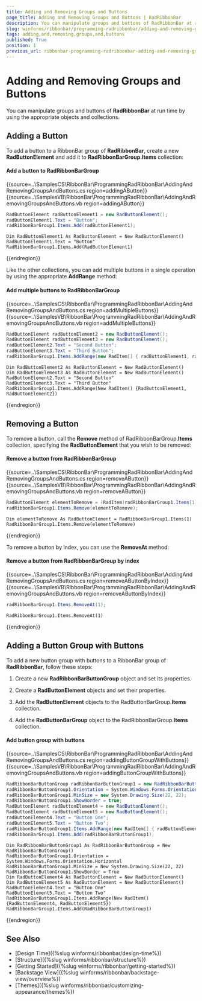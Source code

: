 ```yaml
---
title: Adding and Removing Groups and Buttons
page_title: Adding and Removing Groups and Buttons | RadRibbonBar
description: You can manipulate groups and buttons of RadRibbonBar at run time by using the appropriate objects and collections.
slug: winforms/ribbonbar/programming-radribbonbar/adding-and-removing-groups-and-buttons
tags: adding,and,removing,groups,and,buttons
published: True
position: 1
previous_url: ribbonbar-programming-radribbonbar-adding-and-removing-groups-and-buttons
---
```


# Adding and Removing Groups and Buttons

You can manipulate groups and buttons of __RadRibbonBar__ at run time by using the appropriate objects and collections.

## Adding a Button

To add a button to a RibbonBar group of __RadRibbonBar__, create a new __RadButtonElement__ and add it to __RadRibbonBarGroup.Items__ collection:

#### Add a button to RadRibbonBarGroup

{{source=..\SamplesCS\RibbonBar\ProgrammingRadRibbonBar\AddingAndRemovingGroupsAndButtons.cs region=addingAButton}} 
{{source=..\SamplesVB\RibbonBar\ProgrammingRadRibbonBar\AddingAndRemovingGroupsAndButtons.vb region=addingAButton}} 

````C#
RadButtonElement radButtonElement1 = new RadButtonElement();
radButtonElement1.Text = "Button";
radRibbonBarGroup1.Items.Add(radButtonElement1);

````
````VB.NET
Dim RadButtonElement1 As RadButtonElement = New RadButtonElement()
RadButtonElement1.Text = "Button"
RadRibbonBarGroup1.Items.Add(RadButtonElement1)

````

{{endregion}}

Like the other collections, you can add multiple buttons in a single operation by using the appropriate __AddRange__ method:

#### Add multiple buttons to RadRibbonBarGroup

{{source=..\SamplesCS\RibbonBar\ProgrammingRadRibbonBar\AddingAndRemovingGroupsAndButtons.cs region=addMultipleButtons}} 
{{source=..\SamplesVB\RibbonBar\ProgrammingRadRibbonBar\AddingAndRemovingGroupsAndButtons.vb region=addMultipleButtons}} 

````C#
RadButtonElement radButtonElement2 = new RadButtonElement();
RadButtonElement radButtonElement3 = new RadButtonElement();
radButtonElement2.Text = "Second Button";
radButtonElement3.Text = "Third Button";
radRibbonBarGroup1.Items.AddRange(new RadItem[] { radButtonElement1, radButtonElement2 });

````
````VB.NET
Dim RadButtonElement2 As RadButtonElement = New RadButtonElement()
Dim RadButtonElement3 As RadButtonElement = New RadButtonElement()
RadButtonElement2.Text = "Second Button"
RadButtonElement3.Text = "Third Button"
RadRibbonBarGroup1.Items.AddRange(New RadItem() {RadButtonElement1, RadButtonElement2})

````

{{endregion}}

## Removing a Button

To remove a button, call the __Remove__ method of RadRibbonBarGroup.__Items__ collection, specifying the __RadButtonElement__ that you wish to be removed:

#### Remove a button from RadRibbonBarGroup

{{source=..\SamplesCS\RibbonBar\ProgrammingRadRibbonBar\AddingAndRemovingGroupsAndButtons.cs region=removeAButton}} 
{{source=..\SamplesVB\RibbonBar\ProgrammingRadRibbonBar\AddingAndRemovingGroupsAndButtons.vb region=removeAButton}} 

````C#
RadButtonElement elementToRemove = (RadItem)radRibbonBarGroup1.Items[1] as RadButtonElement;
radRibbonBarGroup1.Items.Remove(elementToRemove);

````
````VB.NET
Dim elementToRemove As RadButtonElement = RadRibbonBarGroup1.Items(1)
RadRibbonBarGroup1.Items.Remove(elementToRemove)

````

{{endregion}}

To remove a button by index, you can use the __RemoveAt__ method:

#### Remove a button from RadRibbonBarGroup by index

{{source=..\SamplesCS\RibbonBar\ProgrammingRadRibbonBar\AddingAndRemovingGroupsAndButtons.cs region=removeAButtonByIndex}} 
{{source=..\SamplesVB\RibbonBar\ProgrammingRadRibbonBar\AddingAndRemovingGroupsAndButtons.vb region=removeAButtonByIndex}} 

````C#
radRibbonBarGroup1.Items.RemoveAt(1);

````
````VB.NET
RadRibbonBarGroup1.Items.RemoveAt(1)

````

{{endregion}}

## Adding a Button Group with Buttons

To add a new button group with buttons to a RibbonBar group of __RadRibbonBar__, follow these steps:

1. Create a new __RadRibbonBarButtonGroup__ object and set its properties. 

1. Create a __RadButtonElement__ objects and set their properties. 

1. Add the __RadButtonElement__ objects to the RadButtonBarGroup.__Items__ collection. 

1. Add the __RadButtonBarGroup__ object to the RadRibbonBarGroup.__Items__ collection. 

#### Add button group with buttons

{{source=..\SamplesCS\RibbonBar\ProgrammingRadRibbonBar\AddingAndRemovingGroupsAndButtons.cs region=addingButtonGroupWithButtons}} 
{{source=..\SamplesVB\RibbonBar\ProgrammingRadRibbonBar\AddingAndRemovingGroupsAndButtons.vb region=addingButtonGroupWithButtons}} 

````C#
RadRibbonBarButtonGroup radRibbonBarButtonGroup1 = new RadRibbonBarButtonGroup();
radRibbonBarButtonGroup1.Orientation = System.Windows.Forms.Orientation.Horizontal;
radRibbonBarButtonGroup1.MinSize = new System.Drawing.Size(22, 22);
radRibbonBarButtonGroup1.ShowBorder = true;
RadButtonElement radButtonElement4 = new RadButtonElement();
RadButtonElement radButtonElement5 = new RadButtonElement();
radButtonElement4.Text = "Button One";
radButtonElement5.Text = "Button Two";
radRibbonBarButtonGroup1.Items.AddRange(new RadItem[] { radButtonElement1, radButtonElement2 });
radRibbonBarGroup1.Items.Add(radRibbonBarButtonGroup1);

````
````VB.NET
Dim RadRibbonBarButtonGroup1 As RadRibbonBarButtonGroup = New RadRibbonBarButtonGroup()
RadRibbonBarButtonGroup1.Orientation = System.Windows.Forms.Orientation.Horizontal
RadRibbonBarButtonGroup1.MinSize = New System.Drawing.Size(22, 22)
RadRibbonBarButtonGroup1.ShowBorder = True
Dim RadButtonElement4 As RadButtonElement = New RadButtonElement()
Dim RadButtonElement5 As RadButtonElement = New RadButtonElement()
RadButtonElement4.Text = "Button One"
RadButtonElement5.Text = "Button Two"
RadRibbonBarButtonGroup1.Items.AddRange(New RadItem() {RadButtonElement4, RadButtonElement5})
RadRibbonBarGroup1.Items.Add(RadRibbonBarButtonGroup1)

````

{{endregion}}

## See Also

* [Design Time]({%slug winforms/ribbonbar/design-time%})
* [Structure]({%slug winforms/ribbonbar/structure%})
* [Getting Started]({%slug winforms/ribbonbar/getting-started%})
* [Backstage View]({%slug winforms/ribbonbar/backstage-view/overview%})
* [Themes]({%slug winforms/ribbonbar/customizing-appearance/themes%}) 
